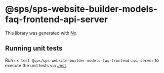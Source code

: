 # @sps/sps-website-builder-models-faq-frontend-api-server

This library was generated with [Nx](https://nx.dev).

## Running unit tests

Run `nx test @sps/sps-website-builder-models-faq-frontend-api-server` to execute the unit tests via [Jest](https://jestjs.io).
